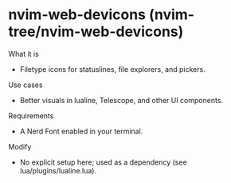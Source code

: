 # nvim-web-devicons (nvim-tree/nvim-web-devicons)

What it is
- Filetype icons for statuslines, file explorers, and pickers.

Use cases
- Better visuals in lualine, Telescope, and other UI components.

Requirements
- A Nerd Font enabled in your terminal.

Modify
- No explicit setup here; used as a dependency (see lua/plugins/lualine.lua).